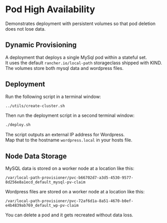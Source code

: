 # Pod High Availability

Demonstrates deployment with persistent volumes so that pod deletion does not lose data.

## Dynamic Provisioning

A deployment that deploys a single MySql pod within a stateful set.\
It uses the default `rancher.io/local-path` storageclass shipped with KIND.\
The volumes store both mysql data and wordpress files.

## Deployment

Run the following script in a terminal window:

```bash
../utils/create-cluster.sh
```

Then run the deployment script in a second terminal window:

```bash
./deploy.sh
```

The script outputs an external IP address for Wordpress.\
Map that to the hostname `wordpress.local` in your hosts file.

## Node Data Storage

MySQL data is stored on a worker node at a location like this:

```text
/var/local-path-provisioner/pvc-b66702d7-a3d5-4530-9577-8d256e8a1ecd_default_mysql-pv-claim
```

Wordpress files are stored on a worker node at a location like this:

```text
/var/local-path-provisioner/pvc-72af6d1a-8a51-4670-b0ef-e4b4839ab769_default_wp-pv-claim
```

You can delete a pod and it gets recreated without data loss.
